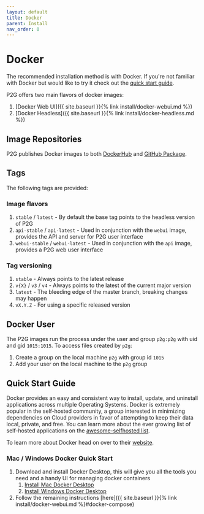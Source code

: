 ```yaml
---
layout: default
title: Docker
parent: Install
nav_order: 0
---
```


# Docker

The recommended installation method is with Docker. If you're not familiar with Docker but would like to try it check out the [quick start guide](#quick-start-guide).

P2G offers two main flavors of docker images:

1. [Docker Web UI]({{ site.baseurl }}{% link install/docker-webui.md %})
1. [Docker Headless]({{ site.baseurl }}{% link install/docker-headless.md %})

## Image Repositories

P2G publishes Docker images to both [DockerHub](https://hub.docker.com/r/philosowaffle/peloton-to-garmin) and [GitHub Package](https://github.com/philosowaffle/peloton-to-garmin/pkgs/container/peloton-to-garmin).

## Tags

The following tags are provided:

### Image flavors

1. `stable` / `latest` - By default the base tag points to the headless version of P2G
1. `api-stable` / `api-latest` - Used in conjunction with the `webui` image, provides the API and server for P2G user interface
1. `webui-stable` / `webui-latest` - Used in conjunction with the `api` image, provides a P2G web user interface

### Tag versioning

1. `stable` - Always points to the latest release
1. `v{X}` / `v3` / `v4` - Always points to the latest of the current major version
1. `latest` - The bleeding edge of the master branch, breaking changes may happen
1. `vX.Y.Z` - For using a specific released version

## Docker User

The P2G images run the process under the user and group `p2g:p2g` with uid and gid `1015:1015`.  To access files created by `p2g`:

1. Create a group on the local machine `p2g` with group id `1015`
1. Add your user on the local machine to the `p2g` group

## Quick Start Guide

Docker provides an easy and consistent way to install, update, and uninstall applications across multiple Operating Systems.  Docker is extremely popular in the self-hosted community, a group interested in minimizing dependencies on Cloud providers in favor of attempting to keep their data local, private, and free.  You can learn more about the ever growing list of self-hosted applications on the [awesome-selfhosted list](https://github.com/awesome-selfhosted/awesome-selfhosted).

To learn more about Docker head on over to their [website](https://www.docker.com/resources/what-container/).

### Mac / Windows Docker Quick Start

1. Download and install Docker Desktop, this will give you all the tools you need and a handy UI for managing docker containers
    1. [Install Mac Docker Desktop](https://docs.docker.com/desktop/install/mac-install/)
    1. [Install Windows Docker Desktop](https://docs.docker.com/desktop/install/windows-install/)
1. Follow the remaining instructions [here]({{ site.baseurl }}{% link install/docker-webui.md %}#docker-compose)
